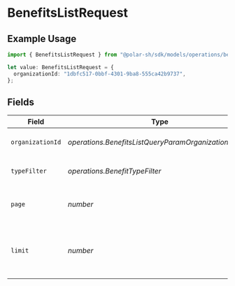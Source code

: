 # BenefitsListRequest

## Example Usage

```typescript
import { BenefitsListRequest } from "@polar-sh/sdk/models/operations/benefitslist.js";

let value: BenefitsListRequest = {
  organizationId: "1dbfc517-0bbf-4301-9ba8-555ca42b9737",
};
```

## Fields

| Field                                                   | Type                                                    | Required                                                | Description                                             |
| ------------------------------------------------------- | ------------------------------------------------------- | ------------------------------------------------------- | ------------------------------------------------------- |
| `organizationId`                                        | *operations.BenefitsListQueryParamOrganizationIDFilter* | :heavy_minus_sign:                                      | Filter by organization ID.                              |
| `typeFilter`                                            | *operations.BenefitTypeFilter*                          | :heavy_minus_sign:                                      | Filter by benefit type.                                 |
| `page`                                                  | *number*                                                | :heavy_minus_sign:                                      | Page number, defaults to 1.                             |
| `limit`                                                 | *number*                                                | :heavy_minus_sign:                                      | Size of a page, defaults to 10. Maximum is 100.         |